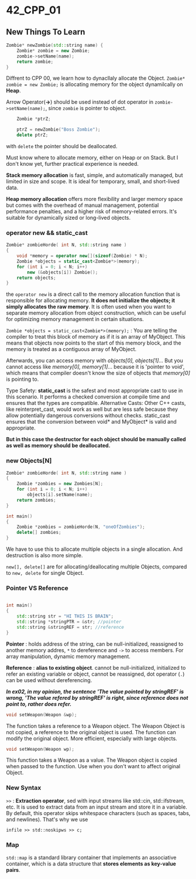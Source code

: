 # 42_CPP_01

## New Things To Learn

```c++
Zombie* newZombie(std::string name) {
    Zombie* zombie = new Zombie;
    zombie->setName(name);
    return zombie;
}
```
Diffrent to CPP 00, we learn how to dynacllaly allocate the Object. `Zombie* zombie = new Zombie;` is allocating memory for the object dynamilcally on **Heap**.

Arrow Operator(**->**) should be used instead of dot operator in `zombie->setName(name);`, since `zombie` is pointer to object.

```c++
    Zombie *ptrZ;

    ptrZ = newZombie("Boss Zombie");
    delete ptrZ;

```
with `delete` the pointer should be deallocated. 

Must know where to allocate memory, either on Heap or on Stack. But I don't know yet, further practical experience is needed.

**Stack memory allocation** is fast, simple, and automatically managed, but limited in size and scope. It is ideal for temporary, small, and short-lived data.

**Heap memory allocation** offers more flexibility and larger memory space but comes with the overhead of manual management, potential performance penalties, and a higher risk of memory-related errors. It's suitable for dynamically sized or long-lived objects.

### operator new && static_cast
```C++
Zombie*	zombieHorde( int N, std::string name )
{
	void *memory = operator new[](sizeof(Zombie) * N);
	Zombie *objects = static_cast<Zombie*>(memory);
	for (int i = 0; i < N; i++)
		new (&objects[i]) Zombie();
	return objects;
}
```

the `operator new` is a direct call to the memory allocation function that is responsible for allocating memory. **It does not initialize the objects; it simply allocates the raw memory**. It is often used when you want to separate memory allocation from object construction, which can be useful for optimizing memory management in certain situations.

`Zombie *objects = static_cast<Zombie*>(memory);` : You are telling the compiler to treat this block of memory as if it is an array of MyObject. This means that objects now points to the start of this memory block, and the memory is treated as a contiguous array of MyObject.

Afterwards, you can access memory with *objects[0], objects[1]*... But you cannot access like *memory[0], memory[1]*... because it is 'pointer to void', which means that compiler doesn't know the size of objects that *memory[0]* is pointing to.

Type Safety: **static_cast** is the safest and most appropriate cast to use in this scenario. It performs a checked conversion at compile time and ensures that the types are compatible.
Alternative Casts: Other C++ casts, like reinterpret_cast, would work as well but are less safe because they allow potentially dangerous conversions without checks. static_cast ensures that the conversion between void* and MyObject* is valid and appropriate.

**But in this case the destructor for each object should be manually called as well as memory should be deallocated.**

### new Objects[N]
```C++
Zombie*	zombieHorde( int N, std::string name )
{
	Zombie *zombies = new Zombies[N];
	for (int i = 0; i < N; i++)
		objects[i].setName(name);
	return zombies;
}
```

```C++
int main()
{
	Zombie *zombies = zombieHorde(N, "oneOfZombies");
	delete[] zombies;
}
```
We have to use this to allocate multiple objects in a single allocation. And destruction is also more simple.

`new[], delete[]` are for allocating/deallocating multiple Objects, compared to `new, delete` for single Object.

### Pointer VS Reference

```c++

int main() 
{
	std::string str = "HI THIS IS BRAIN";
	std::string *stringPTR = &str; //pointer
	std::string &stringREF = str; //reference
}

```
**Pointer** : holds address of the string, can be null-initialized, reassigned to another memory addres, `*` to dereference and `->` to access members. For array manipulation, dynamic memory management.

**Reference** : **alias to existing object**. cannot be null-initialized, initialized to refer an existing variable or object, cannot be reassigned, dot operator (`.`) can be used without dereferencing.

***In ex02, in my opinion, the sentence 'The value pointed by stringREF' is wrong, 'The value refered by stringREF' is right, since reference does not point to, rather does refer.***

```c++
void setWeapon(Weapon &wp);
```
The function takes a reference to a Weapon object. The Weapon Object is not copied, a reference to the original object is used. The function can modify the original object. More efficient, especially with large objects.

```c++
void setWeapon(Weapon wp);
```
This function takes a Weapon as a value. The Weapon object is copied when passed to the function. Use when you don't want to affect original Object. 

### New Syntax

`>>` : **Extraction operator**, sed with input streams like std::cin, std::ifstream, etc. It is used to extract data from an input stream and store it in a variable. By default, this operator skips whitespace characters (such as spaces, tabs, and newlines).
That's why we use 

`infile >> std::noskipws >> c;`

### Map 
`std::map` is a standard library container that implements an associative container, which is a data structure that **stores elements as key-value pairs**.



